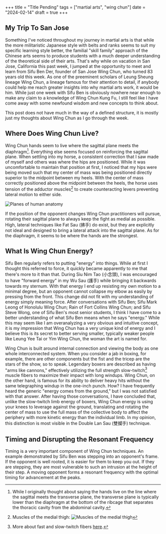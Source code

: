 +++
title =  "Title Pending"
tags = ["martial arts", "wing chun"]
date = "2024-02-14"
draft = true
+++

## My Trip To San Jose

Something I've noticed throughout my journey in martial arts is that while the more militaristic Japanese style with belts and ranks seems to suit my specific learning style better, the familial "skill family" approach of the Chinese arts seems to produce students with a much deeper understanding of the theoretical side of their arts. That's why while on vacation in San Jose, California this past week, I jumped at the opportunity to meet and learn from Sifu Ben Der, founder of San Jose Wing Chun, who turned 83 years old this week. As one of the preeminent scholars of Leung Sheung lineage Wing Chun, a lineage famous for their attention to detail, if anybody could help me reach greater insights into why martial arts work, it would be him. While just one week with Sifu Ben is obviously nowhere near enough to make any claim to a knowledge of Wing Chun Kung Fu, I still feel like I have come away with some newfound wisdom and new concepts to think about.

This post does not have much in the way of a defined structure, it is mostly just my thoughts about Wing Chun as I go through the week.

## Where Does Wing Chun Live?

Wing Chun hands seem to live where the sagittal plane meets the diaphragm[^1]. Everything else seems focused on reinforcing the sagittal plane. When settling into my horse, a consistent correction that I saw made of myself and others was where the hips are positioned. While it was uncomfortable to maintain that position at first, I noticed that my hips were being moved such that my center of mass was being positioned directly superior to the midpoint between my heels. With the center of mass correctly positioned above the midpoint between the heels, the horse uses tension of the adductor muscles[^2] to create counteracting levers preventing lateral motion to either side.

![Planes of human anatomy](/images/human-anatomy-planes.png)

If the position of the opponent changes Wing Chun practitioners will pursue, rotating their sagittal plane to always keep the fight as medial as possible. High, lateral techniques like Fat Sau (拂手) do exist, but they are explicitly not ideal and designed to bring a lateral attack into the sagittal plane. As for the diaphragm, it seems to be where the hands are the strongest.

[^1]: While I originally thought about saying the hands live on the line where the sagittal meets the transverse plane, the transverse plane is typically lower than the diaphragm at the bottom of the ribcage that separates the thoracic cavity from the abdominal cavity.

[^2]: Muscles of the medial thigh: ![Muscles of the medial thigh](/images/muscles-medial-thigh.jpg)

## What Is Wing Chun Energy?

Sifu Ben regularly refers to putting "energy" into things. While at first I thought this referred to force, it quickly became apparently to me that there's more to it than that. During Siu Nim Tao (小念頭), I was encouraged to have "forward energy" in my Wu Sau (護手) while bringing it backwards towards my sternum. With that energy I end up resisting my own motion to a minimal degree, but an opponent cannot collapse my elbow as easily by pressing from the front. This change did not fit with my understanding of energy simply meaning force. After conversations with Sifu Ben; Sifu Mark Leong of Honolulu Wing Chun; Rain of Fort Collins Wing Chun; and Sifu Steve Wong, one of Sifu Ben's most senior students, I think I have come to a better understanding of what Sifu Ben means when he says "energy." While this may seem like I am overanalyzing a very obvious and intuitive concept, it is my impression that Wing Chun has a very unique kind of energy and I believe this is its secret to better serving smaller, typically weaker people like Leung Yee Tai or Yim Wing Chun, the woman the art is named for.

Wing Chun is built around internal connection and viewing the body as one whole interconnected system. When you consider a jab in boxing, for example, there are other components but the fist and the tricep are the stars of the show, so to speak. Legendary boxers are described as having "arms like cannons," effectively utilizing the full strength slow-twitch[^3] muscle fibers to maximize their impact with long windups. Wing Chun, on the other hand, is famous for its ability to deliver heavy hits without the same telegraphing windup in the one-inch punch. How? I have frequently heard the generic "energy comes from the ground," but I was not satisfied with that answer. After having those conversations, I have concluded that, unlike the slow-twitch limb energy of boxers, Wing Chun energy is using your knees to leverage against the ground, translating and rotating the center of mass to use the full mass of the collective body to affect the periphery with more kinetic energy than the individual limb. In my opinion, this distinction is most visible in the Double Lan Sau (雙攔手) technique.

[^3]: More about fast and slow-twitch fibers [here](https://med.libretexts.org/Bookshelves/Anatomy_and_Physiology/Anatomy_and_Physiology_(Boundless)/9%3A_Muscular_System/9.1%3A_Introduction_to_the_Nervous_System/9.1B%3A_Slow-Twitch_and_Fast-Twitch_Muscle_Fibers).

## Timing and Disrupting the Resonant Frequency

Timing is a very important component of Wing Chun techniques. An example demonstrated by Sifu Ben was stepping into an opponent's frame. If the opponent is well rooted, it is easier for them to keep you out. If they are stepping, they are most vulnerable to such an intrusion at the height of their step. A moving opponent forms a resonant frequency with the optimal timing for advancement at the peaks.
